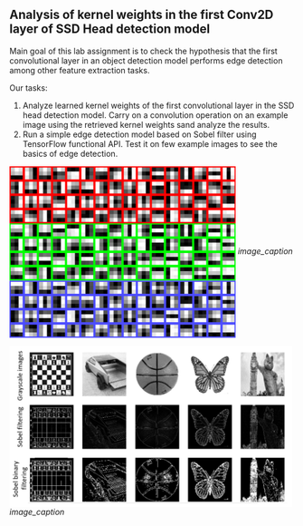 <h2>Analysis of kernel weights in the first Conv2D layer of SSD Head detection model</h2>

Main goal of this lab assignment is to check the hypothesis that the first convolutional layer in an object detection model performs edge detection among other feature extraction tasks.

Our tasks:
1. Analyze learned kernel weights of the first convolutional layer in the SSD head detection model. Carry on a convolution operation on an example image using the retrieved kernel weights sand analyze the results.
2. Run a simple edge detection model based on Sobel filter using TensorFlow functional API. Test it on few example images to see the basics of edge detection.

<p>
  <img src="Lab_2_1.png" alt="First_conv2d_kernel_weights" align="center" style="width:400px;"/>
  <em>image_caption</em>
</p>
 
<p>
  <img src="Lab_2_2.png" alt="First_conv2d_kernel_weights" align="center" style="width:500px;"/>
  <em>image_caption</em>
</p>


